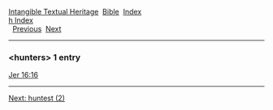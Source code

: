 [Intangible Textual Heritage](../../index)  [Bible](../index) 
[Index](index)   
[h Index](_h_)  
  [Previous](c05657)  [Next](c05659) 

------------------------------------------------------------------------

### &lt;hunters&gt; 1 entry

[Jer 16:16](../kjv/jer016.htm#016)  

------------------------------------------------------------------------

[Next: huntest (2)](c05659)
